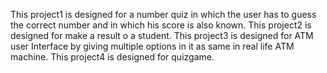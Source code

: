 This project1 is designed for a number quiz in which the user has to guess the correct number and in which his score is also known.
This project2 is designed for make a result o a student.
This project3 is designed for ATM user Interface by giving multiple options in it as same in real life ATM machine.
This project4 is designed for quizgame.
